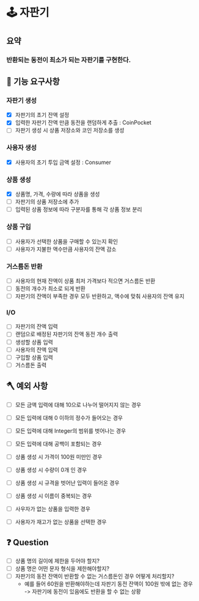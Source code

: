 # 🕹 자판기
## 요약
### 반환되는 동전이 최소가 되는 자판기를 구현한다.

## 🚀 기능 요구사항

### 자판기 생성
- [x] 자판기의 초기 잔액 설정
- [x] 입력한 자판기 잔액 만큼 동전을 랜덤하게 추출 : CoinPocket
- [ ] 자판기 생성 시 상품 저장소와 코인 저장소를 생성

### 사용자 생성
- [x] 사용자의 초기 투입 금액 설정 : Consumer

### 상품 생성
- [x] 상품명, 가격, 수량에 따라 상품을 생성
- [ ] 자판기의 상품 저장소에 추가
- [ ] 입력된 상품 정보에 따라 구분자를 통해 각 상품 정보 분리

### 상품 구입
- [ ] 사용자가 선택한 상품을 구매할 수 있는지 확인
- [ ] 사용자가 지불한 액수만큼 사용자의 잔액 감소

### 거스름돈 반환
- [ ] 사용자의 현재 잔액이 상품 최저 가격보다 적으면 거스름돈 반환
- [ ] 동전의 개수가 최소로 되게 반환
- [ ] 자판기의 잔액이 부족한 경우 모두 반환하고, 액수에 맞춰 사용자의 잔액 유지

### I/O
- [ ] 자판기의 잔액 입력
- [ ] 랜덤으로 배정된 자판기의 잔액 동전 개수 출력
- [ ] 생성할 상품 입력
- [ ] 사용자의 잔액 입력
- [ ] 구입할 상품 입력
- [ ] 거스름돈 출력

## 🪓 예외 사항
- [ ] 모든 금액 입력에 대해 10으로 나누어 떨어지지 않는 경우
- [ ] 모든 입력에 대해 0 이하의 정수가 들어오는 경우
- [ ] 모든 입력에 대해 Integer의 범위를 벗어나는 경우
- [ ] 모든 입력에 대해 공백이 포함되는 경우
- [ ] 상품 생성 시 가격이 100원 미만인 경우
- [ ] 상품 생성 시 수량이 0개 인 경우
- [ ] 상품 생성 시 규격을 벗어난 입력이 들어온 경우
- [ ] 상품 생성 시 이름이 중복되는 경우
- [ ] 사우자가 없는 상품을 입력한 경우
- [ ] 사용자가 재고가 없는 상품을 선택한 경우


## ❓ Question
- [ ] 상품 명의 길이에 제한을 두어야 할지?
- [ ] 상품 명은 어떤 문자 형식을 제한해야할지?
- [ ] 자판기의 동전 잔액이 반환할 수 없는 거스름돈인 경우 어떻게 처리할지?
  - 예를 들어 60원을 반환해야하는데 자판기 동전 잔액이 100원 밖에 없는 경우   
  -> 자판기에 동전이 있음에도 반환을 할 수 없는 상황